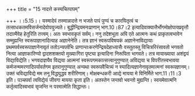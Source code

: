 +++
title = "15 नादत्ते कस्यचित्पापम्"

+++
।।5.15।। यस्मादेवं तस्मान्नादत्ते न भजते पापं पुण्यं च कारयितृत्वं च
तत्साधकतमविसर्जनादेवोपयुज्यते। बुद्धीन्द्रियमनःप्राणान् भाग.10।87।2
इत्यादिवाक्यात्तैर्भोगमोक्षोपायप्रवृत्तौ तदात्मैवेह हेतुरिति तत्त्वम्।
अतः स्वभावकृतं सर्वम्। ननु तदेशभूता अपि एते आत्मनः कथं प्राकृतत्वभावेन
सम्मुह्यन्ति स्वरूपाज्ञानादित्याह अज्ञानेनेति। तत्र ज्ञानं स्वरूपविषयकं
अज्ञानेनाविद्यायाः प्रथमपर्वस्वरूपाज्ञानेनावृतं ततोऽन्यपर्वभिः
प्राणान्तःकरणेन्द्रियदेहाध्यासैः वस्तुतस्तु विचित्ररिरंसावतो भगवतो
नित्या आज्ञाकारिण्यो द्वादशशक्तयो मुख्याःगिरा पृष्ट्या इत्यादिना
निरूपिता भागवते। तत्र मायाख्याया अशंद्वयं विद्याविद्येति। भगवदाज्ञयैव
विद्यया आत्मनां स्वरूपगमकात्सत्त्वानुगुण्यात् अविद्यया च विपरीतस्वभावया
कर्मजन्ममरणादिपर्यावर्तगम इतरानुगुण्यात् अन्यथा स्वरूपवैचित्र्यं न
स्यादित्यज्ञानेनावृतमात्मनां स्वरूपज्ञानम्। उक्तं चविद्याविद्ये मम तनू
विद्ध्युद्धव शरीरिणाम्। मोक्षबन्धकरी आद्ये मायया मे विनिर्मिते
भाग.11।11।3 इति। पञ्चपर्वा त्वविद्येयं जीवगा मायया कृता इति। अतस्तेन
जन्तवो भवन्तो मुह्यन्ति। स्वयमेवात्मनि कर्तृत्वादिस्वभावं सृजन्ति न
परमात्मेति सिद्धान्तः।
